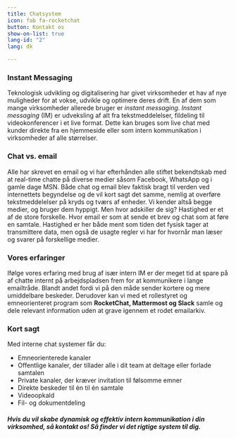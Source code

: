 ```yaml
---
title: Chatsystem
icon: fab fa-rocketchat
button: Kontakt os
show-on-list: true
lang-id: "2"
lang: dk

---
```

### Instant Messaging

Teknologisk udvikling og digitalisering har givet virksomheder et hav af nye muligheder for at vokse, udvikle og optimere deres drift. En af dem som mange virksomheder allerede bruger er _instant messaging_. _Instant messaging_ (IM) er udveksling af alt fra tekstmeddelelser, fildeling til videokonferencer i et live format. Dette kan bruges som live chat med kunder direkte fra en hjemmeside eller som intern kommunikation i virksomheder af alle størrelser.

### Chat vs. email

Alle har skrevet en email og vi har efterhånden alle stiftet bekendtskab med at real-time chatte på diverse medier såsom Facebook, WhatsApp og i gamle dage MSN. Både chat og email blev faktisk bragt til verden ved internettets begyndelse og de vil kort sagt det samme, nemlig at overføre tekstmeddelelser på kryds og tværs af enheder. Vi kender altså begge medier, og bruger dem hyppigt. Men hvor adskiller de sig? Hastighed er et af de store forskelle. Hvor email er som at sende et brev og chat som at føre en samtale. Hastighed er her både ment som tiden det fysisk tager at transmittere data, men også de usagte regler vi har for hvornår man læser og svarer på forskellige medier.

### Vores erfaringer

Ifølge vores erfaring med brug af især intern IM er der meget tid at spare på af chatte internt på arbejdspladsen frem for at kommunikere i lange emailtråde. Blandt andet fordi vi på den måde sender kortere og mere umiddelbare beskeder. Derudover kan vi med et rollestyret og emneorienteret program som **RocketChat, Mattermost og Slack** samle og dele relevant information uden at grave igennem et rodet emailarkiv.

### Kort sagt

Med interne chat systemer får du:

* Emneorienterede kanaler
* Offentlige kanaler, der tillader alle i dit team at deltage eller forlade samtalen
* Private kanaler, der kræver invitation til følsomme emner
* Direkte beskeder til én til én samtale
* Videoopkald
* Fil- og dokumentdeling

##### Hvis du vil skabe dynamisk og effektiv intern kommunikation i din virksomhed, så kontakt os! Så finder vi det rigtige system til dig.